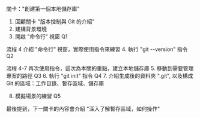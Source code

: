 關卡："創建第一個本地儲存庫"

1. 回顧關卡 "版本控制與 Git 的介紹"
2. 建構背景環境
3. 開啟 "命令行" 視窗 Q1

流程 4 介紹 "命令行" 視窗，實際使用指令來練習
4. 執行 "git --version" 指令 Q2

流程 4-7 再次使用指令，這次為本關的重點，建立本地儲存庫
5. 移動到需要管理專案的路徑 Q3
6. 執行 "git init" 指令 Q4
7. 介紹生成後的資料夾 ".git", 以及構成 Git 的區域：工作目錄、暫存區域、儲存庫

8. 模擬場景的練習 Q5

最後提到，下一關卡的內容會介紹 "深入了解暫存區域，如何操作"
